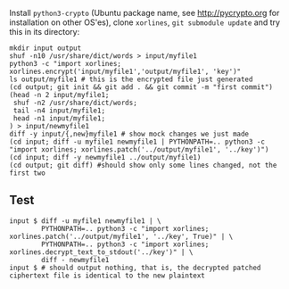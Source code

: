 Install `python3-crypto` (Ubuntu package name, see http://pycrypto.org for installation on other OS'es), clone `xorlines`, `git submodule update` and try this in its directory:

```
mkdir input output
shuf -n10 /usr/share/dict/words > input/myfile1
python3 -c "import xorlines; xorlines.encrypt('input/myfile1','output/myfile1', 'key')"
ls output/myfile1 # this is the encrypted file just generated
(cd output; git init && git add . && git commit -m "first commit")
(head -n 2 input/myfile1;
 shuf -n2 /usr/share/dict/words;
 tail -n4 input/myfile1;
 head -n1 input/myfile1;
) > input/newmyfile1
diff -y input/{,new}myfile1 # show mock changes we just made
(cd input; diff -u myfile1 newmyfile1 | PYTHONPATH=.. python3 -c "import xorlines; xorlines.patch('../output/myfile1', '../key')")
(cd input; diff -y newmyfile1 ../output/myfile1)
(cd output; git diff) #should show only some lines changed, not the first two
```

Test
----

    input $ diff -u myfile1 newmyfile1 | \
            PYTHONPATH=.. python3 -c "import xorlines; xorlines.patch('../output/myfile1', '../key', True)" | \
            PYTHONPATH=.. python3 -c "import xorlines; xorlines.decrypt_text_to_stdout('../key')" | \
            diff - newmyfile1
    input $ # should output nothing, that is, the decrypted patched ciphertext file is identical to the new plaintext
